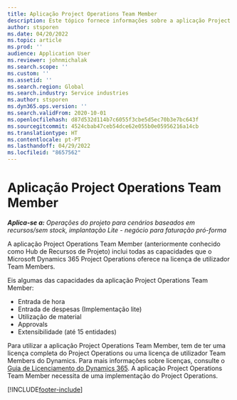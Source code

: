 ```yaml
---
title: Aplicação Project Operations Team Member
description: Este tópico fornece informações sobre a aplicação Project Operations Team Member no Microsoft Dynamics 365 Project Operations.
author: stsporen
ms.date: 04/20/2022
ms.topic: article
ms.prod: ''
audience: Application User
ms.reviewer: johnmichalak
ms.search.scope: ''
ms.custom: ''
ms.assetid: ''
ms.search.region: Global
ms.search.industry: Service industries
ms.author: stsporen
ms.dyn365.ops.version: ''
ms.search.validFrom: 2020-10-01
ms.openlocfilehash: d87d532d114b7c6055f3cbe5d5ec70b3e7bc643f
ms.sourcegitcommit: 4524cbab47ceb54dce62e055b0e05956216a14cb
ms.translationtype: HT
ms.contentlocale: pt-PT
ms.lasthandoff: 04/29/2022
ms.locfileid: "8657562"
---
```

# <a name="project-operations-team-member-app"></a>Aplicação Project Operations Team Member

_**Aplica-se a:** Operações do projeto para cenários baseados em recursos/sem stock, implantação Lite - negócio para faturação pró-forma_

A aplicação Project Operations Team Member (anteriormente conhecido como Hub de Recursos de Projeto) inclui todas as capacidades que o Microsoft Dynamics 365 Project Operations oferece na licença de utilizador Team Members.

Eis algumas das capacidades da aplicação Project Operations Team Member:

- Entrada de hora
- Entrada de despesas (Implementação lite)
- Utilização de material
- Approvals
- Extensibilidade (até 15 entidades)

Para utilizar a aplicação Project Operations Team Member, tem de ter uma licença completa do Project Operations ou uma licença de utilizador Team Members do Dynamics. Para mais informações sobre licenças, consulte o [Guia de Licenciamento do Dynamics 365](https://go.microsoft.com/fwlink/?LinkId=866544&clcid=0x409). A aplicação Project Operations Team Member necessita de uma implementação do Project Operations.

[!INCLUDE[footer-include](../includes/footer-banner.md)]
